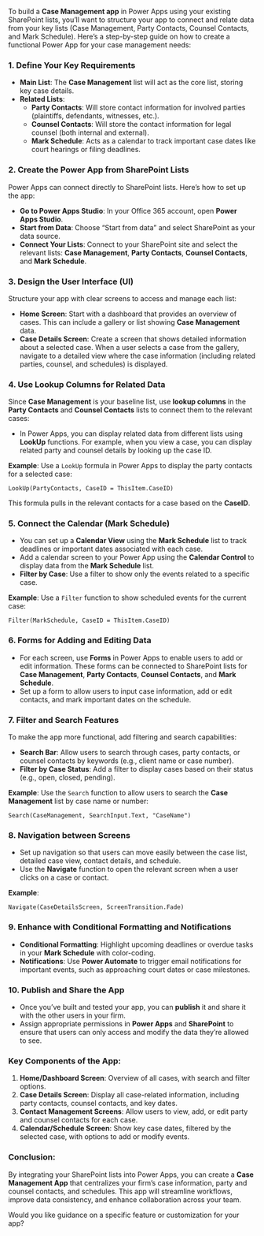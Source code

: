 To build a **Case Management app** in Power Apps using your existing SharePoint lists, you’ll want to structure your app to connect and relate data from your key lists (Case Management, Party Contacts, Counsel Contacts, and Mark Schedule). Here’s a step-by-step guide on how to create a functional Power App for your case management needs:

### 1. **Define Your Key Requirements**
   - **Main List**: The **Case Management** list will act as the core list, storing key case details.
   - **Related Lists**: 
     - **Party Contacts**: Will store contact information for involved parties (plaintiffs, defendants, witnesses, etc.).
     - **Counsel Contacts**: Will store the contact information for legal counsel (both internal and external).
     - **Mark Schedule**: Acts as a calendar to track important case dates like court hearings or filing deadlines.

### 2. **Create the Power App from SharePoint Lists**
   Power Apps can connect directly to SharePoint lists. Here’s how to set up the app:
   
   - **Go to Power Apps Studio**: In your Office 365 account, open **Power Apps Studio**.
   - **Start from Data**: Choose “Start from data” and select SharePoint as your data source.
   - **Connect Your Lists**: Connect to your SharePoint site and select the relevant lists: **Case Management**, **Party Contacts**, **Counsel Contacts**, and **Mark Schedule**.

### 3. **Design the User Interface (UI)**
   Structure your app with clear screens to access and manage each list:
   
   - **Home Screen**: Start with a dashboard that provides an overview of cases. This can include a gallery or list showing **Case Management** data.
   - **Case Details Screen**: Create a screen that shows detailed information about a selected case. When a user selects a case from the gallery, navigate to a detailed view where the case information (including related parties, counsel, and schedules) is displayed.

### 4. **Use Lookup Columns for Related Data**
   Since **Case Management** is your baseline list, use **lookup columns** in the **Party Contacts** and **Counsel Contacts** lists to connect them to the relevant cases:
   
   - In Power Apps, you can display related data from different lists using **LookUp** functions. For example, when you view a case, you can display related party and counsel details by looking up the case ID.
   
   **Example**: Use a `LookUp` formula in Power Apps to display the party contacts for a selected case:
   ```PowerApps
   LookUp(PartyContacts, CaseID = ThisItem.CaseID)
   ```
   This formula pulls in the relevant contacts for a case based on the **CaseID**.

### 5. **Connect the Calendar (Mark Schedule)**
   - You can set up a **Calendar View** using the **Mark Schedule** list to track deadlines or important dates associated with each case.
   - Add a calendar screen to your Power App using the **Calendar Control** to display data from the **Mark Schedule** list.
   - **Filter by Case**: Use a filter to show only the events related to a specific case.
   
   **Example**: Use a `Filter` function to show scheduled events for the current case:
   ```PowerApps
   Filter(MarkSchedule, CaseID = ThisItem.CaseID)
   ```

### 6. **Forms for Adding and Editing Data**
   - For each screen, use **Forms** in Power Apps to enable users to add or edit information. These forms can be connected to SharePoint lists for **Case Management**, **Party Contacts**, **Counsel Contacts**, and **Mark Schedule**.
   - Set up a form to allow users to input case information, add or edit contacts, and mark important dates on the schedule.

### 7. **Filter and Search Features**
   To make the app more functional, add filtering and search capabilities:
   - **Search Bar**: Allow users to search through cases, party contacts, or counsel contacts by keywords (e.g., client name or case number).
   - **Filter by Case Status**: Add a filter to display cases based on their status (e.g., open, closed, pending).
   
   **Example**: Use the `Search` function to allow users to search the **Case Management** list by case name or number:
   ```PowerApps
   Search(CaseManagement, SearchInput.Text, "CaseName")
   ```

### 8. **Navigation between Screens**
   - Set up navigation so that users can move easily between the case list, detailed case view, contact details, and schedule.
   - Use the **Navigate** function to open the relevant screen when a user clicks on a case or contact.
   
   **Example**:
   ```PowerApps
   Navigate(CaseDetailsScreen, ScreenTransition.Fade)
   ```

### 9. **Enhance with Conditional Formatting and Notifications**
   - **Conditional Formatting**: Highlight upcoming deadlines or overdue tasks in your **Mark Schedule** with color-coding.
   - **Notifications**: Use **Power Automate** to trigger email notifications for important events, such as approaching court dates or case milestones.

### 10. **Publish and Share the App**
   - Once you’ve built and tested your app, you can **publish** it and share it with the other users in your firm.
   - Assign appropriate permissions in **Power Apps** and **SharePoint** to ensure that users can only access and modify the data they’re allowed to see.

### Key Components of the App:
1. **Home/Dashboard Screen**: Overview of all cases, with search and filter options.
2. **Case Details Screen**: Display all case-related information, including party contacts, counsel contacts, and key dates.
3. **Contact Management Screens**: Allow users to view, add, or edit party and counsel contacts for each case.
4. **Calendar/Schedule Screen**: Show key case dates, filtered by the selected case, with options to add or modify events.

### Conclusion:
By integrating your SharePoint lists into Power Apps, you can create a **Case Management App** that centralizes your firm’s case information, party and counsel contacts, and schedules. This app will streamline workflows, improve data consistency, and enhance collaboration across your team.

Would you like guidance on a specific feature or customization for your app?